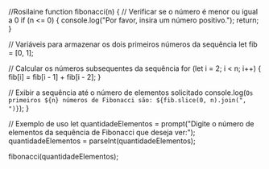 //Rosilaine
function fibonacci(n) {
  // Verificar se o número é menor ou igual a 0
  if (n <= 0) {
    console.log("Por favor, insira um número positivo.");
    return;
  }

  // Variáveis para armazenar os dois primeiros números da sequência
  let fib = [0, 1];

  // Calcular os números subsequentes da sequência
  for (let i = 2; i < n; i++) {
    fib[i] = fib[i - 1] + fib[i - 2];
  }

  // Exibir a sequência até o número de elementos solicitado
  console.log(`Os primeiros ${n} números de Fibonacci são: ${fib.slice(0, n).join(", ")}`);
}

// Exemplo de uso
let quantidadeElementos = prompt("Digite o número de elementos da sequência de Fibonacci que deseja ver:");
quantidadeElementos = parseInt(quantidadeElementos);

fibonacci(quantidadeElementos);

